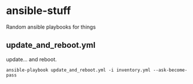 # ansible-stuff

Random ansible playbooks for things


## update_and_reboot.yml

update... and reboot.

`ansible-playbook update_and_reboot.yml -i inventory.yml --ask-become-pass`
